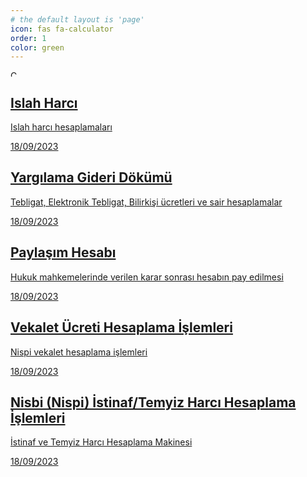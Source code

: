 ```yaml
---
# the default layout is 'page'
icon: fas fa-calculator
order: 1
color: green
---
```



<div id="post-list" class="flex-grow-1 pe-xl-2 w-100">
  <article class="card-wrapper"> 
    <a href="/islahharci/" class="card post-preview flex-md-row-reverse">
      <div class="preview-img">
        <img src="https://adliye.github.io/assets//posts/bilirkisi.jpg" data-src="https://adliye.github.io/assets//posts/bilirkisi.jpg" width="17" height="10" alt="Cezaevi Katipleri" class=" lazyloaded" data-proofer-ignore="">
      </div>
      <div class="card-body d-flex flex-column">
        <h1 class="card-title my-2 mt-md-0">Islah Harcı
        </h1>
        <div class="card-text content mt-0 mb-2">
          <p> Islah harcı hesaplamaları
          </p>
        </div>
        <div class="post-meta flex-grow-1 d-flex align-items-end">
          <div class="me-auto"> 
            <i class="far fa-calendar fa-fw me-1">
            </i> 
            <time>18/09/2023
            </time>             
          </div>          
        </div>
      </div>
    </a>
  </article>
    <article class="card-wrapper"> 
    <a href="/yargilamagideridokumu/?#eskitebligatlar" class="card post-preview flex-md-row-reverse">
      <div class="card-body d-flex flex-column">
        <h1 class="card-title my-2 mt-md-0">Yargılama Gideri Dökümü
        </h1>
        <div class="card-text content mt-0 mb-2">
          <p> Tebligat, Elektronik Tebligat, Bilirkişi ücretleri ve sair hesaplamalar
          </p>
        </div>
        <div class="post-meta flex-grow-1 d-flex align-items-end">
          <div class="me-auto"> 
            <i class="far fa-calendar fa-fw me-1">
            </i> 
            <time>18/09/2023
            </time>             
          </div>          
        </div>
      </div>
    </a>
  </article>
  <article class="card-wrapper"> 
    <a href="/paylasimhesabi/?#fazlasirket" class="card post-preview flex-md-row-reverse">
      <div class="card-body d-flex flex-column">
        <h1 class="card-title my-2 mt-md-0">Paylaşım Hesabı
        </h1>
        <div class="card-text content mt-0 mb-2">
          <p> Hukuk mahkemelerinde verilen karar sonrası hesabın pay edilmesi
          </p>
        </div>
        <div class="post-meta flex-grow-1 d-flex align-items-end">
          <div class="me-auto"> 
            <i class="far fa-calendar fa-fw me-1">
            </i> 
            <time>18/09/2023
            </time>             
          </div>          
        </div>
      </div>
    </a>
  </article>
  <article class="card-wrapper"> 
    <a href="/nispivekalet/" class="card post-preview flex-md-row-reverse">
      <div class="card-body d-flex flex-column">
        <h1 class="card-title my-2 mt-md-0">Vekalet Ücreti Hesaplama İşlemleri
        </h1>
        <div class="card-text content mt-0 mb-2">
          <p> Nispi vekalet hesaplama işlemleri
          </p>
        </div>
        <div class="post-meta flex-grow-1 d-flex align-items-end">
          <div class="me-auto"> 
            <i class="far fa-calendar fa-fw me-1">
            </i> 
            <time>18/09/2023
            </time>             
          </div>          
        </div>
      </div>
    </a>
  </article>
  <article class="card-wrapper"> 
    <a href="/istinafharci/" class="card post-preview flex-md-row-reverse">
      <div class="card-body d-flex flex-column">
        <h1 class="card-title my-2 mt-md-0">Nisbi (Nispi) İstinaf/Temyiz Harcı Hesaplama İşlemleri
        </h1>
        <div class="card-text content mt-0 mb-2">
          <p> İstinaf ve Temyiz Harcı Hesaplama Makinesi
          </p>
        </div>
        <div class="post-meta flex-grow-1 d-flex align-items-end">
          <div class="me-auto"> 
            <i class="far fa-calendar fa-fw me-1">
            </i> 
            <time>18/09/2023
            </time>             
          </div>          
        </div>
      </div>
    </a>
  </article>
</div>
